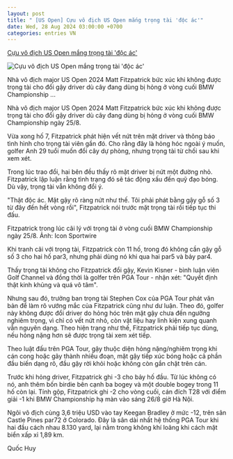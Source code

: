 ```yaml
---
layout: post
title: " [US Open] Cựu vô địch US Open mắng trọng tài 'độc ác'"
date: Wed, 28 Aug 2024 03:00:00 +0700
categories: entries VN
---
```

[Cựu vô địch US Open mắng trọng tài 'độc ác'](https://vnexpress.net/cuu-vo-dich-us-open-mang-trong-tai-doc-ac-4786352.html)

![Cựu vô địch US Open mắng trọng tài 'độc ác'](https://vcdn1-thethao.vnecdn.net/2024/08/27/1724618385272-1724750489-9169-1724750558.jpg?w=1200&h=0&q=100&dpr=1&fit=crop&s=q14tnA2Wfdxqurevs9jYlA)

Nhà vô địch major US Open 2024 Matt Fitzpatrick bức xúc khi không được trọng tài cho đổi gậy driver dù cây đang dùng bị hỏng ở vòng cuối BMW Championship ...

Nhà vô địch major US Open 2024 Matt Fitzpatrick bức xúc khi không được trọng tài cho đổi gậy driver dù cây đang dùng bị hỏng ở vòng cuối BMW Championship ngày 25/8.

Vừa xong hố 7, Fitzpatrick phát hiện vết nứt trên mặt driver và thông báo tình hình cho trọng tài viên gần đó. Cho rằng đây là hỏng hóc ngoài ý muốn, golfer Anh 29 tuổi muốn đổi cây dự phòng, nhưng trọng tài từ chối sau khi xem xét.

Trong lúc trao đổi, hai bên đều thấy rõ mặt driver bị nứt một đường nhỏ. Fitzpatrick lập luận rằng tình trạng đó sẽ tác động xấu đến quỹ đạo bóng. Dù vậy, trọng tài vẫn không đổi ý.

"Thật độc ác. Mặt gậy rõ ràng nứt như thế. Tôi phải phát bằng gậy gỗ số 3 từ đây đến hết vòng rồi", Fitzpatrick nói trước mặt trọng tài rồi tiếp tục thi đấu.

Fitzpatrick trong lúc cãi lý với trọng tài ở vòng cuối BMW Championship ngày 25/8. Ảnh: Icon Sportwire

Khi tranh cãi với trọng tài, Fitzpatrick còn 11 hố, trong đó không cần gậy gỗ số 3 cho hai hố par3, nhưng phải dùng nó khi qua hai par5 và bảy par4.

Thấy trọng tài không cho Fitzpatrick đổi gậy, Kevin Kisner - bình luận viên Golf Channel và đồng thời là golfer trên PGA Tour - nhận xét: "Quyết định thật kinh khủng và quá vô tâm".

Nhưng sau đó, trưởng ban trọng tài Stephen Cox của PGA Tour phát văn bản để làm rõ vướng mắc của Fitzpatrick cũng như dư luận. Theo đó, golfer này không được đổi driver do hỏng hóc trên mặt gậy chưa đến ngưỡng nghiêm trọng, vì chỉ có vết nứt nhỏ, còn vật liệu hay linh kiện xung quanh vẫn nguyên dạng. Theo hiện trạng như thế, Fitzpatrick phải tiếp tục dùng, nếu hỏng nặng hơn sẽ được trọng tài xem xét tiếp.

Theo luật đấu trên PGA Tour, gậy thuộc diện hỏng nặng/nghiêm trọng khi cán cong hoặc gãy thành nhiều đoạn, mặt gậy tiếp xúc bóng hoặc cả phần đầu biến dạng rõ, đầu gậy rời khỏi hoặc không còn gắn chặt trên cán.

Trước khi hỏng driver, Fitzpatrick ghi -3 cho bảy hố đầu. Từ lúc không có nó, anh thêm bốn birdie bên cạnh ba bogey và một double bogey trong 11 hố còn lại. Tính gộp, Fitzpatrick ghi -2 cho vòng cuối, cán đích T28 với điểm giải -1 khi BMW Championship hạ màn vào sáng 26/8 giờ Hà Nội.

Ngôi vô địch cùng 3,6 triệu USD vào tay Keegan Bradley ở mức -12, trên sân Castle Pines par72 ở Colorado. Đây là sân dài nhất hệ thống PGA Tour khi hai đầu cách nhau 8.130 yard, lại nằm trong không khí loãng khi cách mặt biển xấp xỉ 1,89 km.

Quốc Huy


